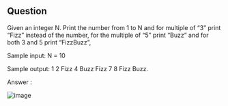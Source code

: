 ## Question 
Given an integer N. Print the number from 1 to N and for multiple of “3” print “Fizz” instead of the number,
for the multiple of “5” print “Buzz” and for both 3 and 5 print “FizzBuzz”,

Sample input: N = 10

Sample output: 1 2 Fizz 4 Buzz Fizz 7 8 Fizz Buzz.

Answer :

![image](https://github.com/Riteshk229/RiteshUnibit/assets/100128015/0f5cc9e9-cd31-45ce-8cc2-9f9541c8392a)


